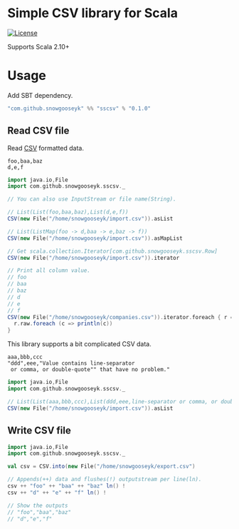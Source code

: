 Simple CSV library for Scala
===============================================

[![License](http://img.shields.io/:license-mit-blue.svg)](http://doge.mit-license.org)

Supports Scala 2.10+

# Usage

Add SBT dependency.

```scala
"com.github.snowgooseyk" %% "sscsv" % "0.1.0"
```

## Read CSV file

Read [CSV](https://tools.ietf.org/html/rfc4180) formatted data.

```
foo,baa,baz
d,e,f
```

```scala
import java.io,File
import com.github.snowgooseyk.sscsv._

// You can also use InputStream or file name(String).

// List(List(foo,baa,baz),List(d,e,f))
CSV(new File("/home/snowgooseyk/import.csv")).asList

// List(ListMap(foo -> d,baa -> e,baz -> f))
CSV(new File("/home/snowgooseyk/import.csv")).asMapList

// Get scala.collection.Iterator[com.github.snowgooseyk.sscsv.Row] 
CSV(new File("/home/snowgooseyk/import.csv")).iterator

// Print all column value.
// foo 
// baa 
// baz 
// d 
// e 
// f 
CSV(new File("/home/snowgooseyk/companies.csv")).iterator.foreach { r =>
  r.raw.foreach (c => println(c))
}
```

This library supports a bit complicated CSV data.

```
aaa,bbb,ccc
"ddd",eee,"Value contains line-separator
 or comma, or double-quote"" that have no problem."
```

```scala
import java.io,File
import com.github.snowgooseyk.sscsv._

// List(List(aaa,bbb,ccc),List(ddd,eee,line-separator or comma, or double-quote" that have no problem.))
CSV(new File("/home/snowgooseyk/import.csv")).asList
```

## Write CSV file

```scala
import java.io,File
import com.github.snowgooseyk.sscsv._

val csv = CSV.into(new File("/home/snowgooseyk/export.csv")

// Appends(++) data and flushes(!) outputstream per line(ln).
csv ++ "foo" ++ "baa" ++ "baz" ln() !
csv ++ "d" ++ "e" ++ "f" ln() !

// Show the outputs
// "foo","baa","baz"
// "d","e","f"
```

